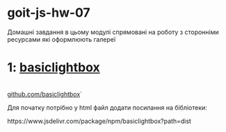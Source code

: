 # goit-js-hw-07

Домашні завдання в цьому модулі спрямовані на роботу з сторонніми ресурсами які оформлюють галереї

<h1>1: <a href="https://basiclightbox.electerious.com/" target="_blank">basiclightbox</a></h1>
<br>
<a href="https://github.com/electerious/basicLightbox">github.com/basiclightbox</a>`

Для початку потрібно у html файл додати посилання на бібліотеки:
<p>https://www.jsdelivr.com/package/npm/basiclightbox?path=dist</p>
<p><link rel="stylesheet" href="https://cdn.jsdelivr.net/npm/basiclightbox@5.0.4/dist/basicLightbox.min.css"></p>
<p><script src="https://cdn.jsdelivr.net/npm/basiclightbox@5.0.4/dist/basicLightbox.min.js" type="module"></script></p>


